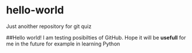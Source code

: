 # hello-world
Just anoither repository for git quiz

##Hello world!
I am testing posibilties of GitHub.
Hope it will be **usefull** for me in the future for example in learning Python
